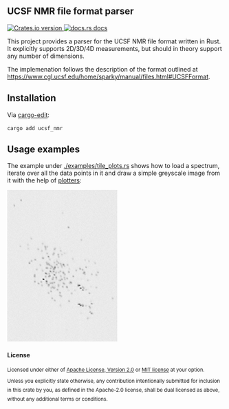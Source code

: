## UCSF NMR file format parser

<!-- Crates version -->
<a href="https://crates.io/crates/ucsf_nmr">
  <img src="https://img.shields.io/crates/v/ucsf_nmr.svg?style=flat-square"
  alt="Crates.io version" />
</a>
<!-- docs.rs docs -->
<a href="https://docs.rs/ucsf_nmr">
  <img src="https://img.shields.io/badge/docs-latest-blue.svg?style=flat-square"
    alt="docs.rs docs" />
</a>

<br/>

This project provides a parser for the UCSF NMR file format written in Rust. It explicitly supports 2D/3D/4D measurements, but should in theory support any number of dimensions.

The implemenation follows the description of the format outlined at
<https://www.cgl.ucsf.edu/home/sparky/manual/files.html#UCSFFormat>.

## Installation

Via [cargo-edit](https://github.com/killercup/cargo-edit):

```
cargo add ucsf_nmr
```

## Usage examples

The example under [./examples/tile_plots.rs](./examples/tile_plots.rs) shows how to load a spectrum,
iterate over all the data points in it and draw a simple greyscale image from it with the help of [plotters](https://crates.io/crates/plotters):

![Image of NMR spectrum](./examples/output/all_tiles.png)

#### License

<sup>
Licensed under either of <a href="LICENSE-APACHE">Apache License, Version
2.0</a> or <a href="LICENSE-MIT">MIT license</a> at your option.
</sup>

<br>

<sub>
Unless you explicitly state otherwise, any contribution intentionally submitted
for inclusion in this crate by you, as defined in the Apache-2.0 license, shall
be dual licensed as above, without any additional terms or conditions.
</sub>
